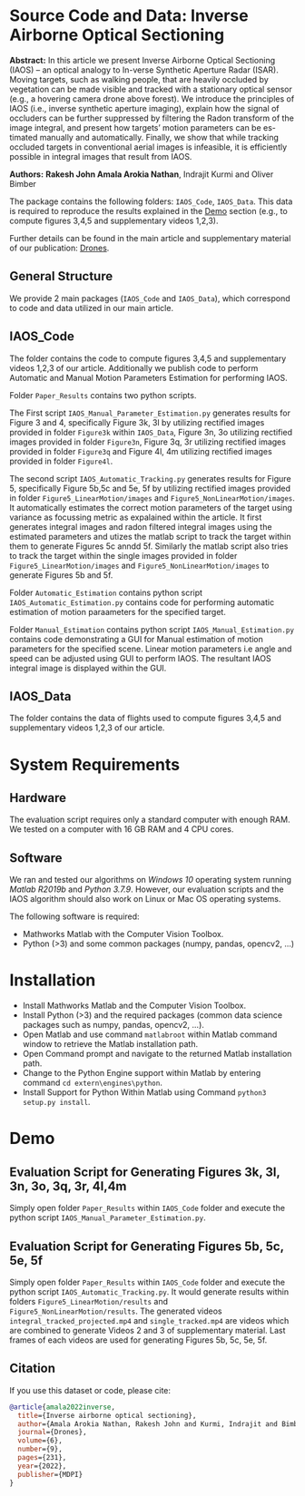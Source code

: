 Source Code and Data: Inverse Airborne Optical Sectioning
====================================================================

**Abstract:**
In this article we present Inverse Airborne Optical Sectioning (IAOS) – an optical analogy to In-verse Synthetic Aperture Radar (ISAR). Moving targets, such as walking people, that are heavily occluded by vegetation can be made visible and tracked with a stationary optical sensor (e.g., a hovering camera drone above forest). We introduce the principles of IAOS (i.e., inverse synthetic aperture imaging), explain how the signal of occluders can be further suppressed by filtering the Radon transform of the image integral, and present how targets’ motion parameters can be es-timated manually and automatically. Finally, we show that while tracking occluded targets in conventional aerial images is infeasible, it is efficiently possible in integral images that result from IAOS. 

**Authors:** **Rakesh John Amala Arokia Nathan**, Indrajit Kurmi and Oliver Bimber

The package contains the following folders: `IAOS_Code`, `IAOS_Data`. 
This data is required to reproduce the results explained in the [Demo](#Demo) section (e.g., to compute figures 3,4,5 and supplementary videos 1,2,3).

Further details can be found in the main article and supplementary material of our publication: [Drones](https://www.mdpi.com/2504-446X/6/9/231#app1-drones-06-00231).


## General Structure
We provide 2 main packages (`IAOS_Code` and `IAOS_Data`), which correspond to code and data utilized in our main article.


## IAOS_Code
The folder contains the code to compute figures 3,4,5 and supplementary videos 1,2,3 of our article. Additionally we publish code to perform Automatic and Manual Motion Parameters Estimation for performing IAOS.

Folder `Paper_Results` contains two python scripts. 

The First script `IAOS_Manual_Parameter_Estimation.py` generates results for Figure 3 and 4, specifically Figure 3k, 3l by utilizing rectified images provided in folder `Figure3k` within `IAOS_Data`, Figure 3n, 3o utilizing rectified images provided in folder `Figure3n`, Figure 3q, 3r utilizing rectified images provided in folder `Figure3q` and Figure 4l, 4m utilizing rectified images provided in folder `Figure4l`.

The second script `IAOS_Automatic_Tracking.py` generates results for Figure 5, specifically Figure 5b,5c and 5e, 5f by utilizing rectified images provided in folder `Figure5_LinearMotion/images` and `Figure5_NonLinearMotion/images`. It automatically estimates the correct motion parameters of the target using variance as focussing metric as expalained within the article. It first generates integral images and radon filtered integral images using the estimated parameters and utizes the matlab script to track the target within them to generate Figures 5c anndd 5f. Similarly the matlab script also tries to track the target within the single images provided in folder `Figure5_LinearMotion/images` and `Figure5_NonLinearMotion/images` to generate Figures 5b and 5f.

Folder `Automatic_Estimation` contains python script `IAOS_Automatic_Estimation.py` contains code for performing automatic estimation of motion paraameters for the specified target. 

Folder `Manual_Estimation` contains python script `IAOS_Manual_Estimation.py` contains code demonstrating a GUI for Manual estimation of motion parameters for the specified scene.
Linear motion parameters i.e angle and speed can be adjusted using GUI to perform IAOS. The resultant IAOS integral image is displayed within the GUI.


## IAOS_Data
The folder contains the data of flights used to compute figures 3,4,5 and supplementary videos 1,2,3 of our article. 


# System Requirements

## Hardware 
The evaluation script requires only a standard computer with enough RAM. We tested on a computer with 16 GB RAM and 4 CPU cores. 

## Software 
We ran and tested our algorithms on *Windows 10* operating system running *Matlab R2019b* and *Python 3.7.9*. However, our evaluation scripts and the IAOS algorithm should also work on Linux or Mac OS operating systems. 

The following software is required:
* Mathworks Matlab with the Computer Vision Toolbox.
* Python (>3) and some common packages (numpy, pandas, opencv2, ...)

# Installation
* Install Mathworks Matlab and the Computer Vision Toolbox. 
* Install Python (>3) and the required packages (common data science packages such as numpy, pandas, opencv2, ...). 
* Open Matlab and use command `matlabroot` within Matlab command window to retrieve the Matlab installation path.
* Open Command prompt and navigate to the returned Matlab installation path. 
* Change to the Python Engine support within Matlab by entering command `cd extern\engines\python`.
* Install Support for Python Within Matlab using Command `python3 setup.py install`.


# Demo
## Evaluation Script for Generating Figures 3k, 3l, 3n, 3o, 3q, 3r, 4l,4m 
Simply open folder `Paper_Results` within `IAOS_Code` folder and execute the python script `IAOS_Manual_Parameter_Estimation.py`.

## Evaluation Script for Generating Figures 5b, 5c, 5e, 5f 
Simply open folder `Paper_Results` within `IAOS_Code` folder and execute the python script `IAOS_Automatic_Tracking.py`. It would generate results within folders `Figure5_LinearMotion/results` and `Figure5_NonLinearMotion/results`. The generated videos  `integral_tracked_projected.mp4` and `single_tracked.mp4` are videos which are combined to generate Videos 2 and 3 of supplementary material. Last frames of each videos are used for generating Figures 5b, 5c, 5e, 5f.


## Citation

If you use this dataset or code, please cite:
```bibtex
@article{amala2022inverse,
  title={Inverse airborne optical sectioning},
  author={Amala Arokia Nathan, Rakesh John and Kurmi, Indrajit and Bimber, Oliver},
  journal={Drones},
  volume={6},
  number={9},
  pages={231},
  year={2022},
  publisher={MDPI}
}
